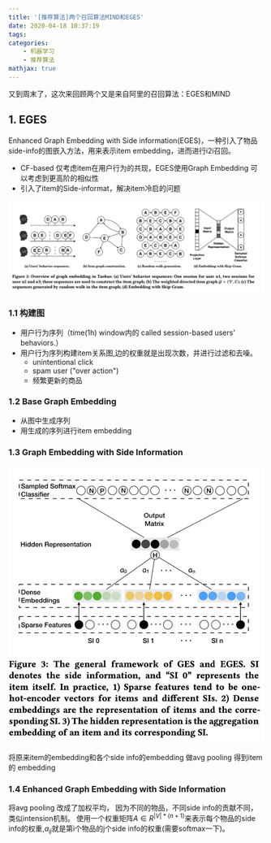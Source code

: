 ```yaml
---
title: '[推荐算法]两个召回算法MIND和EGES'
date: 2020-04-18 10:37:19
tags:
categories:
    - 机器学习
    - 推荐算法
mathjax: true
---
```


又到周末了，这次来回顾两个又是来自阿里的召回算法：EGES和MIND
<!-- more -->

## 1. EGES

Enhanced Graph Embedding with Side information(EGES)，一种引入了物品side-info的图嵌入方法，用来表示item embedding，进而进行i2i召回。

- CF-based 仅考虑item在用户行为的共现，EGES使用Graph Embedding 可以考虑到更高阶的相似性
- 引入了item的Side-informat，解决item冷启的问题


![png](推荐算法-两个召回算法MIND和EGES/EGES1.png)

### 1.1 构建图
- 用户行为序列（time(1h) window内的 called session-based users’ behaviors.）
- 用户行为序列构建item关系图,边的权重就是出现次数，并进行过滤和去噪。
    - unintentional click
    - spam user ("over action")
    - 频繁更新的商品

### 1.2 Base Graph Embedding
- 从图中生成序列
- 用生成的序列进行item embedding

### 1.3 Graph Embedding with Side Information

![png](推荐算法-两个召回算法MIND和EGES/EGES2.png)

将原来item的embedding和各个side info的embedding 做avg pooling 得到item的 embedding

### 1.4 Enhanced Graph Embedding with Side Information

将avg pooling 改成了加权平均， 因为不同的物品，不同side info的贡献不同，类似intension机制。 使用一个权重矩阵$A \in R^{|V|*(n+1)}$来表示每个物品的side info的权重,$a_{ij}$就是第i个物品的j个side info的权重(需要softmax一下)。